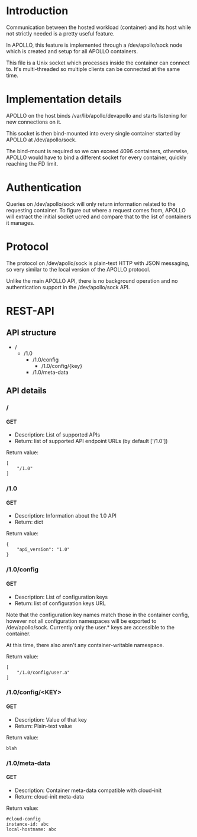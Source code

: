# Introduction
Communication between the hosted workload (container) and its host while
not strictly needed is a pretty useful feature.

In APOLLO, this feature is implemented through a /dev/apollo/sock node which is
created and setup for all APOLLO containers.

This file is a Unix socket which processes inside the container can
connect to. It's multi-threaded so multiple clients can be connected at the
same time.

# Implementation details
APOLLO on the host binds /var/lib/apollo/devapollo and starts listening for new
connections on it.

This socket is then bind-mounted into every single container started by
APOLLO at /dev/apollo/sock.

The bind-mount is required so we can exceed 4096 containers, otherwise,
APOLLO would have to bind a different socket for every container, quickly
reaching the FD limit.

# Authentication
Queries on /dev/apollo/sock will only return information related to the
requesting container. To figure out where a request comes from, APOLLO will
extract the initial socket ucred and compare that to the list of
containers it manages.

# Protocol
The protocol on /dev/apollo/sock is plain-text HTTP with JSON messaging, so very
similar to the local version of the APOLLO protocol.

Unlike the main APOLLO API, there is no background operation and no
authentication support in the /dev/apollo/sock API.

# REST-API
## API structure
 * /
   * /1.0
     * /1.0/config
       * /1.0/config/{key}
     * /1.0/meta-data

## API details
### /
#### GET
 * Description: List of supported APIs
 * Return: list of supported API endpoint URLs (by default ['/1.0'])

Return value:

    [
        "/1.0"
    ]

### /1.0
#### GET
 * Description: Information about the 1.0 API
 * Return: dict

Return value:

    {
        "api_version": "1.0"
    }

### /1.0/config
#### GET
 * Description: List of configuration keys
 * Return: list of configuration keys URL

Note that the configuration key names match those in the container
config, however not all configuration namespaces will be exported to
/dev/apollo/sock.
Currently only the user.\* keys are accessible to the container.

At this time, there also aren't any container-writable namespace.

Return value:

    [
        "/1.0/config/user.a"
    ]

### /1.0/config/\<KEY\>
#### GET
 * Description: Value of that key
 * Return: Plain-text value

Return value:

    blah

### /1.0/meta-data
#### GET
 * Description: Container meta-data compatible with cloud-init
 * Return: cloud-init meta-data

Return value:

    #cloud-config
    instance-id: abc
    local-hostname: abc
